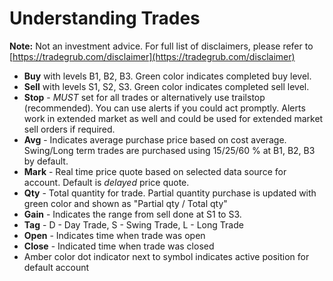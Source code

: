 # Understanding Trades

**Note:** Not an investment advice. For full list of disclaimers, please refer to [https://tradegrub.com/disclaimer](https://tradegrub.com/disclaimer)

- **Buy** with levels B1, B2, B3. Green color indicates completed buy level.
- **Sell** with levels S1, S2, S3. Green color indicates completed sell level.
- **Stop** - *MUST* set for all trades or alternatively use trailstop (recommended). You can use alerts if you could act promptly. Alerts work in extended market as well and could be used for extended market sell orders if required.
- **Avg** - Indicates average purchase price based on cost average. Swing/Long term trades are purchased using 15/25/60 % at B1, B2, B3 by default.
- **Mark** - Real time price quote based on selected data source for account. Default is *delayed* price quote.
- **Qty** - Total quantity for trade. Partial quantity purchase is updated with green color and shown as "Partial qty / Total qty"
- **Gain** - Indicates the range from sell done at S1 to S3.
- **Tag** - D - Day Trade, S - Swing Trade, L - Long Trade
- **Open** - Indicates time when trade was open
- **Close** - Indicated time when trade was closed
- Amber color dot indicator next to symbol indicates active position for default account

